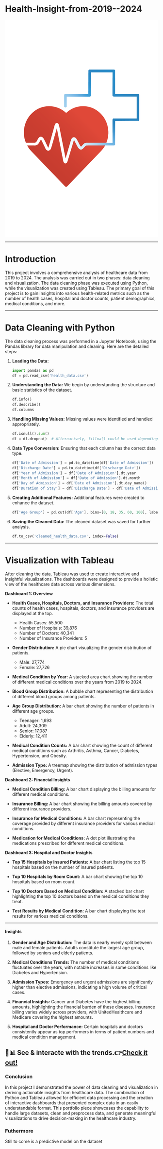 # Health-Insight-from-2019--2024

![](https://github.com/KoreJosh/2019-2024-Health-Insight-Report/blob/main/health%20gam.png)

---

# Introduction

This project involves a comprehensive analysis of healthcare data from 2019 to 2024. The analysis was carried out in two phases: data cleaning and visualization. The data cleaning phase was executed using Python, while the visualization was created using Tableau. The primary goal of this project is to gain insights into various health-related metrics such as the number of health cases, hospital and doctor counts, patient demographics, medical conditions, and more.

---

# Data Cleaning with Python

The data cleaning process was performed in a Jupyter Notebook, using the Pandas library for data manipulation and cleaning. Here are the detailed steps:

1. **Loading the Data:**
   ```python
   import pandas as pd
   df = pd.read_csv('health_data.csv')
   ```

2. **Understanding the Data:**
   We begin by understanding the structure and basic statistics of the dataset.
   ```python
   df.info()
   df.describe()
   df.columns
   ```

3. **Handling Missing Values:**
   Missing values were identified and handled appropriately.
   ```python
   df.isnull().sum()
   df = df.dropna()  # Alternatively, fillna() could be used depending on the context
   ```

4. **Data Type Conversion:**
   Ensuring that each column has the correct data type.
   ```python
   df['Date of Admission'] = pd.to_datetime(df['Date of Admission'])
   df['Discharge Date'] = pd.to_datetime(df['Discharge Date'])
   df['Year of Admission'] = df['Date of Admission'].dt.year
   df['Month of Admission'] = df['Date of Admission'].dt.month
   df['Day of Admission'] = df['Date of Admission'].dt.day_name()
   df['Duration of Stay'] = df['Discharge Date'] - df['Date of Admission']
   ```

5. **Creating Additional Features:**
   Additional features were created to enhance the dataset.
   ```python
   df['Age Group'] = pd.cut(df['Age'], bins=[0, 18, 35, 60, 100], labels=['Teenager', 'Adult', 'Senior', 'Elderly'])
   ```

6. **Saving the Cleaned Data:**
   The cleaned dataset was saved for further analysis.
   ```python
   df.to_csv('cleaned_health_data.csv', index=False)
   ```

---

# Visualization with Tableau

After cleaning the data, Tableau was used to create interactive and insightful visualizations. The dashboards were designed to provide a holistic view of the healthcare data across various dimensions.

**Dashboard 1: Overview**

- **Health Cases, Hospitals, Doctors, and Insurance Providers:**
  The total counts of health cases, hospitals, doctors, and insurance providers are displayed at the top.
  - Health Cases: 55,500
  - Number of Hospitals: 39,876
  - Number of Doctors: 40,341
  - Number of Insurance Providers: 5

- **Gender Distribution:**
  A pie chart visualizing the gender distribution of patients.
  - Male: 27,774
  - Female: 27,726

- **Medical Condition by Year:**
  A stacked area chart showing the number of different medical conditions over the years from 2019 to 2024.

- **Blood Group Distribution:**
  A bubble chart representing the distribution of different blood groups among patients.

- **Age Group Distribution:**
  A bar chart showing the number of patients in different age groups.
  - Teenager: 1,693
  - Adult: 24,309
  - Senior: 17,087
  - Elderly: 12,411

- **Medical Condition Counts:**
  A bar chart showing the count of different medical conditions such as Arthritis, Asthma, Cancer, Diabetes, Hypertension, and Obesity.

- **Admission Type:**
  A treemap showing the distribution of admission types (Elective, Emergency, Urgent).

**Dashboard 2: Financial Insights**

- **Medical Condition Billing:**
  A bar chart displaying the billing amounts for different medical conditions.

- **Insurance Billing:**
  A bar chart showing the billing amounts covered by different insurance providers.

- **Insurance for Medical Conditions:**
  A bar chart representing the coverage provided by different insurance providers for various medical conditions.

- **Medication for Medical Conditions:**
  A dot plot illustrating the medications prescribed for different medical conditions.

**Dashboard 3: Hospital and Doctor Insights**

- **Top 15 Hospitals by Insured Patients:**
  A bar chart listing the top 15 hospitals based on the number of insured patients.

- **Top 10 Hospitals by Room Count:**
  A bar chart showing the top 10 hospitals based on room count.

- **Top 10 Doctors Based on Medical Condition:**
  A stacked bar chart highlighting the top 10 doctors based on the medical conditions they treat.

- **Test Results by Medical Condition:**
  A bar chart displaying the test results for various medical conditions.

---

#### Insights

1. **Gender and Age Distribution:**
   The data is nearly evenly split between male and female patients. Adults constitute the largest age group, followed by seniors and elderly patients.

2. **Medical Conditions Trends:**
   The number of medical conditions fluctuates over the years, with notable increases in some conditions like Diabetes and Hypertension.

3. **Admission Types:**
   Emergency and urgent admissions are significantly higher than elective admissions, indicating a high volume of critical cases.

4. **Financial Insights:**
   Cancer and Diabetes have the highest billing amounts, highlighting the financial burden of these diseases. Insurance billing varies widely across providers, with UnitedHealthcare and Medicare covering the highest amounts.

5. **Hospital and Doctor Performance:**
   Certain hospitals and doctors consistently appear as top performers in terms of patient numbers and medical condition management.

 🏥📊 See & interacte with the trends.👉[Check it out!](https://bit.ly/3KJilyh)  
---

### Conclusion

In this project I demonstrated the power of data cleaning and visualization in deriving actionable insights from healthcare data. The combination of Python and Tableau allowed for efficient data processing and the creation of interactive dashboards that presented complex data in an easily understandable format. This portfolio piece showcases the capability to handle large datasets, clean and preprocess data, and generate meaningful visualizations to drive decision-making in the healthcare industry.
### Futhermore
Still to come is a predictive model on the dataset
